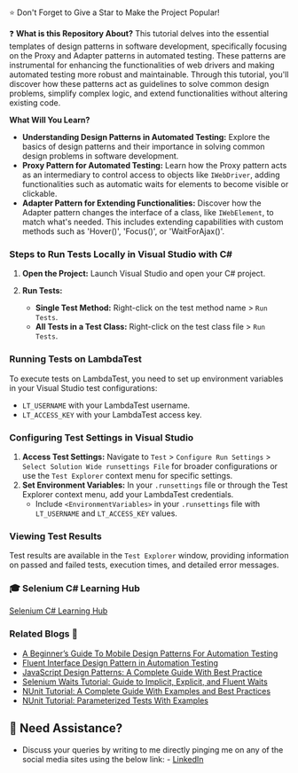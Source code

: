 
:star: Don't Forget to Give a Star to Make the Project Popular!


:question: **What is this Repository About?**
This tutorial delves into the essential templates of design patterns in software development, specifically focusing on the Proxy and Adapter patterns in automated testing. These patterns are instrumental for enhancing the functionalities of web drivers and making automated testing more robust and maintainable. Through this tutorial, you'll discover how these patterns act as guidelines to solve common design problems, simplify complex logic, and extend functionalities without altering existing code.

**What Will You Learn?**
- **Understanding Design Patterns in Automated Testing:** Explore the basics of design patterns and their importance in solving common design problems in software development.
- **Proxy Pattern for Automated Testing:** Learn how the Proxy pattern acts as an intermediary to control access to objects like `IWebDriver`, adding functionalities such as automatic waits for elements to become visible or clickable.
- **Adapter Pattern for Extending Functionalities:** Discover how the Adapter pattern changes the interface of a class, like `IWebElement`, to match what's needed. This includes extending capabilities with custom methods such as 'Hover()', 'Focus()', or 'WaitForAjax()'.

### Steps to Run Tests Locally in Visual Studio with C#

1. **Open the Project:** Launch Visual Studio and open your C# project.

2. **Run Tests:**
   - **Single Test Method:** Right-click on the test method name > `Run Tests`.
   - **All Tests in a Test Class:** Right-click on the test class file > `Run Tests`.

### Running Tests on LambdaTest

To execute tests on LambdaTest, you need to set up environment variables in your Visual Studio test configurations:

- `LT_USERNAME` with your LambdaTest username.
- `LT_ACCESS_KEY` with your LambdaTest access key.

### Configuring Test Settings in Visual Studio

1. **Access Test Settings:** Navigate to `Test` > `Configure Run Settings` > `Select Solution Wide runsettings File` for broader configurations or use the `Test Explorer` context menu for specific settings.
2. **Set Environment Variables:** In your `.runsettings` file or through the Test Explorer context menu, add your LambdaTest credentials.
   - Include `<EnvironmentVariables>` in your `.runsettings` file with `LT_USERNAME` and `LT_ACCESS_KEY` values.

### Viewing Test Results

Test results are available in the `Test Explorer` window, providing information on passed and failed tests, execution times, and detailed error messages.


### 🎓 Selenium C# Learning Hub
[Selenium C# Learning Hub](https://bit.ly/3XjsHsn)

### Related Blogs 📝

- [A Beginner’s Guide To Mobile Design Patterns For Automation Testing](https://bit.ly/47iYQ9b)
- [Fluent Interface Design Pattern in Automation Testing](https://bit.ly/3IkzGw8)
- [JavaScript Design Patterns: A Complete Guide With Best Practice](https://bit.ly/3SemD3X)
- [Selenium Waits Tutorial: Guide to Implicit, Explicit, and Fluent Waits](https://bit.ly/3ulpTT3)
- [NUnit Tutorial: A Complete Guide With Examples and Best Practices](https://bit.ly/3Sfh0CI)
- [NUnit Tutorial: Parameterized Tests With Examples](https://bit.ly/49dt5Pb)

## 🧬 Need Assistance?

- Discuss your queries by writing to me directly pinging me on any of the social media sites using the below link: - [LinkedIn](https://www.linkedin.com/in/angelovstanton/)
